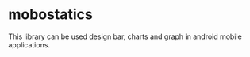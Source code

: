 # mobostatics
This library can be used design bar, charts and graph in android mobile applications.
